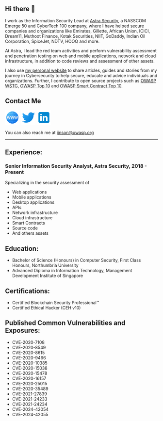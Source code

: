 ## Hi there 👋

I work as the Information Security Lead at [Astra Security](https://www.getastra.com), a NASSCOM Emerge 50 and CyberTech 100 company, where I have helped secure companies and organizations like Emirates, Gillette, African Union, ICICI, Dream11, Muthoot Finance, Kotak Securities, NIIT, GoDaddy, Indian Oil Corporation, SpiceJet, NDTV, HOOQ and more.

At Astra, I lead the red team activities and perform vulnerability assessment and penetration testing on web and mobile applications, network and cloud infrastructure, in addition to code reviews and assessment of other assets.

I also use [my personal website](https://www.jinsonvarghese.com) to share articles, guides and stories from my journey in Cybersecurity to help secure, educate and advice individuals and organizations. Further, I contribute to open source projects such as [OWASP WSTG](https://github.com/OWASP/wstg), [OWASP Top 10](https://github.com/OWASP/Top10) and [OWASP Smart Contract Top 10](https://github.com/OWASP/www-project-smart-contract-top-10).

## Contact Me

[![Website](https://raw.githubusercontent.com/jinsonvarghese/jinsonvarghese/main/resources/website%20icon.png)](https://www.jinsonvarghese.com)
[![Twitter](https://raw.githubusercontent.com/jinsonvarghese/jinsonvarghese/main/resources/twitter%20icon.png)](https://twitter.com/JinsonCyberSec) 
[![LinkedIn](https://raw.githubusercontent.com/jinsonvarghese/jinsonvarghese/main/resources/linkedin%20icon.png)](https://www.linkedin.com/in/jinsonvarghese/)

You can also reach me at jinson@owasp.org

---

## Experience:

### Senior Information Security Analyst, Astra Security, 2018 - Present

Specializing in the security assessment of
- Web applications
- Mobile applications
- Desktop applications
- APIs
- Network infrastructure
- Cloud infrastructure
- Smart Contracts
- Source code
- And others assets

## Education:

- Bachelor of Science (Honours) in Computer Security, First Class Honours, Northumbria University
- Advanced Diploma in Information Technology, Management Development Institute of Singapore

## Certifications:

- Certified Blockchain Security Professional™
- Certified Ethical Hacker (CEH v10)

## Published Common Vulnerabilities and Exposures:

- CVE-2020-7108
- CVE-2020-8549
- CVE-2020-8615
- CVE-2020-9466
- CVE-2020-10385
- CVE-2020-15038
- CVE-2020-15478
- CVE-2020-16157
- CVE-2020-25015
- CVE-2020-35489
- CVE-2021-27839
- CVE-2021-24233
- CVE-2021-24234
- CVE-2024-42054
- CVE-2024-42055
